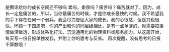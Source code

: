是腾讯给你的成长空间还不够吗
累吗，委屈吗？痛苦吗？痛苦就对了。因为，成长一定是痛苦的，所以，当你最痛苦的时候，才是你成长最快的时候。我不希望我的手下存在任何一个弱兵，我会尽力督促大家的成长。我的心很慈，但是刀也很快。环顾一下四周吧，你的产出和你的同层级相比，是有一点单薄的，你需要把事情做深做透，形成体系化打法，沉淀通用化的物理资料或服务能力。从这周开始，每天写一份日报单独发我，并附上你的思考与反省。
再次提醒，没有思考的日报不算数哦！